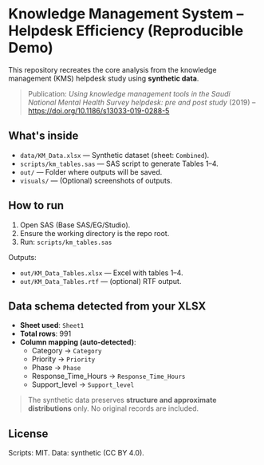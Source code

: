 # Knowledge Management System – Helpdesk Efficiency (Reproducible Demo)

This repository recreates the core analysis from the knowledge management (KMS) helpdesk study using **synthetic data**.

> Publication: *Using knowledge management tools in the Saudi National Mental Health Survey helpdesk: pre and post study* (2019) – https://doi.org/10.1186/s13033-019-0288-5

## What's inside
- `data/KM_Data.xlsx` — Synthetic dataset (sheet: `Combined`).
- `scripts/km_tables.sas` — SAS script to generate Tables 1–4.
- `out/` — Folder where outputs will be saved.
- `visuals/` — (Optional) screenshots of outputs.

## How to run
1. Open SAS (Base SAS/EG/Studio).
2. Ensure the working directory is the repo root.
3. Run: `scripts/km_tables.sas`

Outputs:
- `out/KM_Data_Tables.xlsx` — Excel with tables 1–4.
- `out/KM_Data_Tables.rtf` — (optional) RTF output.

## Data schema detected from your XLSX
- **Sheet used**: `Sheet1`
- **Total rows**: 991
- **Column mapping (auto-detected)**:
  - Category → `Category`
  - Priority → `Priority`
  - Phase → `Phase`
  - Response_Time_Hours → `Response_Time_Hours`
  - Support_level → `Support_level`

> The synthetic data preserves **structure and approximate distributions** only. No original records are included.

## License
Scripts: MIT. Data: synthetic (CC BY 4.0).
